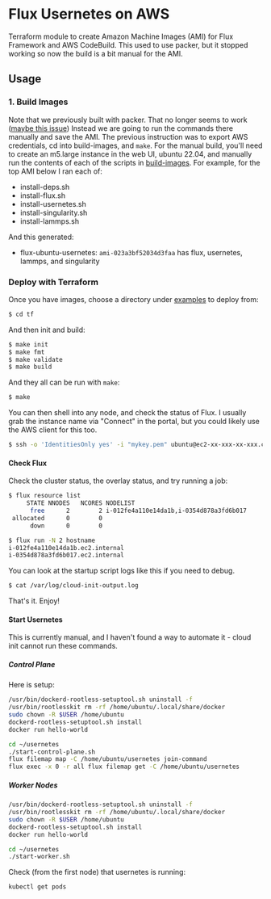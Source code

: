 # Flux Usernetes on AWS

Terraform module to create Amazon Machine Images (AMI) for Flux Framework and AWS CodeBuild.
This used to use packer, but it stopped working so now the build is a bit manual for the AMI.

## Usage

### 1. Build Images

Note that we previously built with packer. That no longer seems to work ([maybe this issue](https://github.com/hashicorp/packer/issues/8180))
Instead we are going to run the commands there manually and save the AMI. The previous instruction was to export AWS credentials, cd into build-images,
and `make`. For the manual build, you'll need to create an m5.large instance in the web UI, ubuntu 22.04, and manually run the contents of each
of the scripts in [build-images](build-images). For example, for the top AMI below I ran each of:

- install-deps.sh
- install-flux.sh
- install-usernetes.sh
- install-singularity.sh
- install-lammps.sh

And this generated:

- flux-ubuntu-usernetes: `ami-023a3bf52034d3faa` has flux, usernetes, lammps, and singularity


### Deploy with Terraform

Once you have images, choose a directory under [examples](examples) to deploy from:

```bash
$ cd tf
```

And then init and build:

```bash
$ make init
$ make fmt
$ make validate
$ make build
```

And they all can be run with `make`:

```bash
$ make
```

You can then shell into any node, and check the status of Flux. I usually grab the instance
name via "Connect" in the portal, but you could likely use the AWS client for this too.

```bash
$ ssh -o 'IdentitiesOnly yes' -i "mykey.pem" ubuntu@ec2-xx-xxx-xx-xxx.compute-1.amazonaws.com
```

#### Check Flux

Check the cluster status, the overlay status, and try running a job:

```bash
$ flux resource list
     STATE NNODES   NCORES NODELIST
      free      2        2 i-012fe4a110e14da1b,i-0354d878a3fd6b017
 allocated      0        0 
      down      0        0 
```
```bash
$ flux run -N 2 hostname
i-012fe4a110e14da1b.ec2.internal
i-0354d878a3fd6b017.ec2.internal
```

You can look at the startup script logs like this if you need to debug.

```bash
$ cat /var/log/cloud-init-output.log
```

That's it. Enjoy!

#### Start Usernetes

This is currently manual, and I haven't found a way to automate it - cloud init cannot run these commands.

##### Control Plane

Here is setup:

```bash
/usr/bin/dockerd-rootless-setuptool.sh uninstall -f 
/usr/bin/rootlesskit rm -rf /home/ubuntu/.local/share/docker
sudo chown -R $USER /home/ubuntu
dockerd-rootless-setuptool.sh install
docker run hello-world

cd ~/usernetes
./start-control-plane.sh
flux filemap map -C /home/ubuntu/usernetes join-command
flux exec -x 0 -r all flux filemap get -C /home/ubuntu/usernetes    
```

##### Worker Nodes

```bash
/usr/bin/dockerd-rootless-setuptool.sh uninstall -f 
/usr/bin/rootlesskit rm -rf /home/ubuntu/.local/share/docker
sudo chown -R $USER /home/ubuntu
dockerd-rootless-setuptool.sh install
docker run hello-world

cd ~/usernetes
./start-worker.sh
```

Check (from the first node) that usernetes is running:

```
kubectl get pods
```
